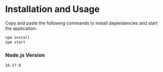 # Installation and Usage

Copy and paste the following commands to install dependencies and start the application:

```bash
npm install
npm start
```

### Node.js Version


```bash 
16.17.0 
